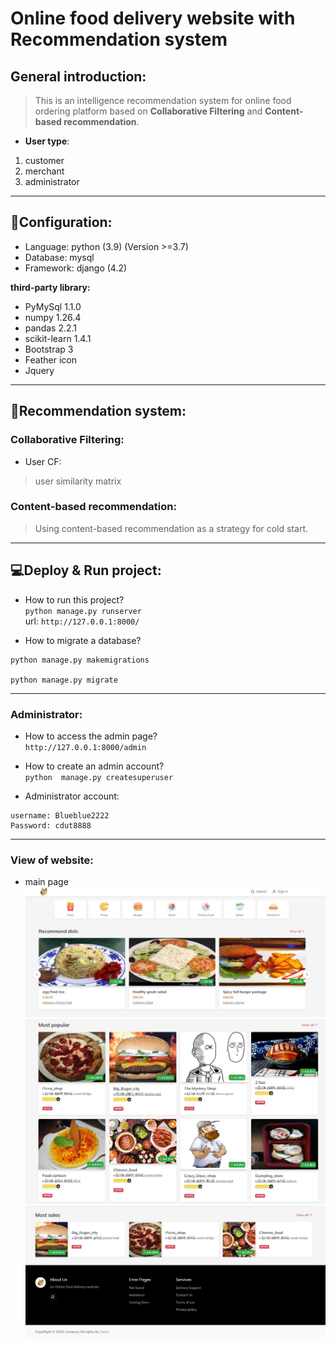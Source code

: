 # Online food delivery website with Recommendation system
## General introduction:  
> This is an intelligence recommendation system for online food ordering platform based on **Collaborative Filtering** and **Content-based recommendation**.  

- **User type**:
1. customer
2. merchant
3. administrator

---
 
## 🚀Configuration:  
- Language: python (3.9) (Version >=3.7)   
- Database: mysql  
- Framework: django (4.2)  

**third-party library:**  
- PyMySql 1.1.0  
- numpy 1.26.4  
- pandas 2.2.1  
- scikit-learn 1.4.1  
- Bootstrap 3  
- Feather icon  
- Jquery  

----

## 📜Recommendation system:
### Collaborative Filtering:  
- User CF:  
> user similarity matrix

### Content-based recommendation:  
> Using content-based recommendation as a strategy for cold start.

---

## 💻Deploy & Run project:
- How to run this project?  
`python manage.py runserver`  
url: `http://127.0.0.1:8000/`  

- How to migrate a database?
```
python manage.py makemigrations

python manage.py migrate
``` 

---

### Administrator:  
- How to access the admin page?  
`http://127.0.0.1:8000/admin`  

- How to create an admin account?  
`python  manage.py createsuperuser `  

- Administrator account:  
```
username: Blueblue2222
Password: cdut8888
```  

--- 

### View of website:
- main page
![main page](md_img/main_1.jpg)
![main page](md_img/main_2.jpg)
![main page](md_img/main_3.jpg)
